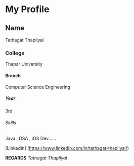 # My Profile

## Name
Tathagat Thapliyal

### College
Thapar University

#### Branch
Computer Science Engineering

##### Year 
3rd 

###### Skills
Java , DSA , iOS Dev......

[LinkedIn] (https://www.linkedin.com/in/tathagat-thapliyal/)

**REGARDS**
_Tathagat Thapliyal_